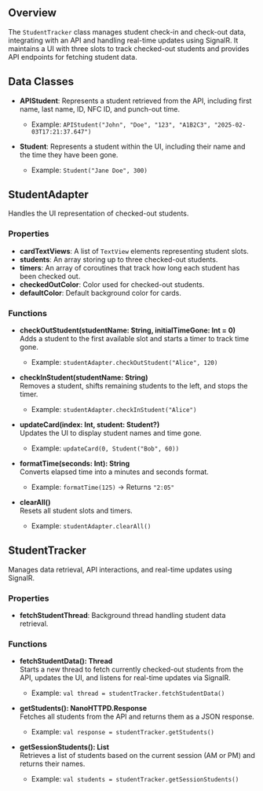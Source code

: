 Overview
--------

The `StudentTracker` class manages student check-in and check-out data, integrating with an API and handling real-time updates using SignalR. It maintains a UI with three slots to track checked-out students and provides API endpoints for fetching student data.

Data Classes
------------

-   **APIStudent**: Represents a student retrieved from the API, including first name, last name, ID, NFC ID, and punch-out time.

    -   Example: `APIStudent("John", "Doe", "123", "A1B2C3", "2025-02-03T17:21:37.647")`
-   **Student**: Represents a student within the UI, including their name and the time they have been gone.

    -   Example: `Student("Jane Doe", 300)`

StudentAdapter
--------------

Handles the UI representation of checked-out students.

### Properties

-   **cardTextViews**: A list of `TextView` elements representing student slots.
-   **students**: An array storing up to three checked-out students.
-   **timers**: An array of coroutines that track how long each student has been checked out.
-   **checkedOutColor**: Color used for checked-out students.
-   **defaultColor**: Default background color for cards.

### Functions

-   **checkOutStudent(studentName: String, initialTimeGone: Int = 0)**\
    Adds a student to the first available slot and starts a timer to track time gone.

    -   Example: `studentAdapter.checkOutStudent("Alice", 120)`
-   **checkInStudent(studentName: String)**\
    Removes a student, shifts remaining students to the left, and stops the timer.

    -   Example: `studentAdapter.checkInStudent("Alice")`
-   **updateCard(index: Int, student: Student?)**\
    Updates the UI to display student names and time gone.

    -   Example: `updateCard(0, Student("Bob", 60))`
-   **formatTime(seconds: Int): String**\
    Converts elapsed time into a minutes and seconds format.

    -   Example: `formatTime(125)` → Returns `"2:05"`
-   **clearAll()**\
    Resets all student slots and timers.

    -   Example: `studentAdapter.clearAll()`

StudentTracker
--------------

Manages data retrieval, API interactions, and real-time updates using SignalR.

### Properties

-   **fetchStudentThread**: Background thread handling student data retrieval.

### Functions

-   **fetchStudentData(): Thread**\
    Starts a new thread to fetch currently checked-out students from the API, updates the UI, and listens for real-time updates via SignalR.

    -   Example: `val thread = studentTracker.fetchStudentData()`
-   **getStudents(): NanoHTTPD.Response**\
    Fetches all students from the API and returns them as a JSON response.

    -   Example: `val response = studentTracker.getStudents()`
-   **getSessionStudents(): List<String>**\
    Retrieves a list of students based on the current session (AM or PM) and returns their names.

    -   Example: `val students = studentTracker.getSessionStudents()`